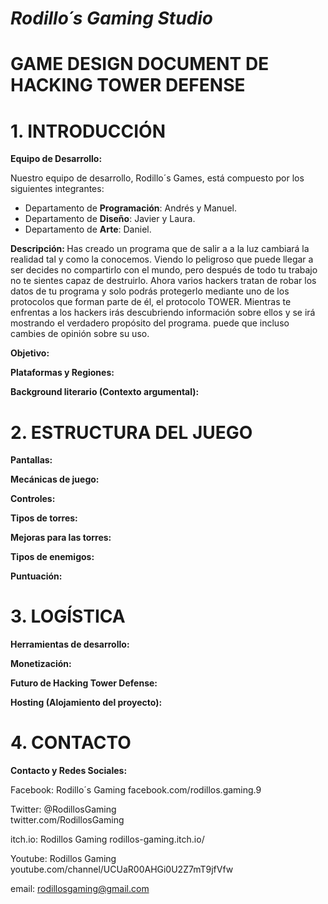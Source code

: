 # *Rodillo´s Gaming Studio*

# GAME DESIGN DOCUMENT DE HACKING TOWER DEFENSE

# 1. INTRODUCCIÓN 

<b>Equipo de Desarrollo: </b>

Nuestro equipo de desarrollo, Rodillo´s Games, está compuesto por los siguientes integrantes:
+ Departamento de <b>Programación</b>: Andrés y Manuel.
+ Departamento de <b>Diseño</b>: Javier y Laura.
+ Departamento de <b>Arte</b>: Daniel.

<b>Descripción: </b>
Has creado un programa que de salir a a la luz cambiará la realidad tal y como la conocemos. Viendo lo peligroso que puede llegar a ser decides no compartirlo con el mundo, pero después de todo tu trabajo no te sientes capaz de destruirlo.
Ahora varios hackers tratan de robar los datos de tu programa y solo podrás protegerlo mediante uno de los protocolos que forman parte de él, el protocolo TOWER.
Mientras te enfrentas a los hackers irás descubriendo información sobre ellos y se irá mostrando el verdadero propósito del programa. puede que incluso cambies de opinión sobre su uso.

<b>Objetivo: </b>

<b>Plataformas y Regiones: </b>
  
<b>Background literario (Contexto argumental): </b>

# 2. ESTRUCTURA DEL JUEGO
<b>Pantallas: </b>

<b>Mecánicas de juego: </b>

<b>Controles: </b>

<b>Tipos de torres: </b>

<b>Mejoras para las torres: </b>

<b>Tipos de enemigos: </b>

<b>Puntuación: </b>

# 3. LOGÍSTICA
<b>Herramientas de desarrollo: </b>

<b>Monetización: </b>

<b>Futuro de Hacking Tower Defense: </b>

<b>Hosting (Alojamiento del proyecto): </b> 

# 4. CONTACTO
<b>Contacto y Redes Sociales: </b>

Facebook: Rodillo´s Gaming
facebook.com/rodillos.gaming.9

Twitter: @RodillosGaming  
twitter.com/RodillosGaming

itch.io: Rodillos Gaming
rodillos-gaming.itch.io/

Youtube: Rodillos Gaming
youtube.com/channel/UCUaR00AHGi0U2Z7mT9jfVfw

email: rodillosgaming@gmail.com
